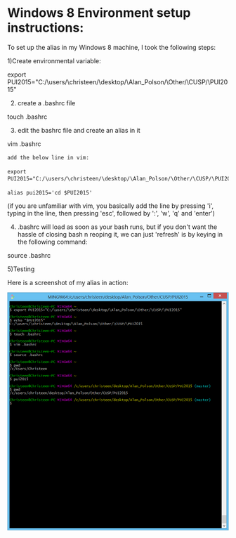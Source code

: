 # Windows 8 Environment setup instructions:

To set up the alias in my Windows 8 machine, I took the following steps:

1)Create environmental variable:

export PUI2015="C:/\users/\christeen/\desktop/\Alan_Polson/\Other/\CUSP/\PUI2015"

2) create a .bashrc file

touch .bashrc

3) edit the bashrc file and create an alias in it

vim .bashrc

	add the below line in vim: 

    export PUI2015="C:/\users/\christeen/\desktop/\Alan_Polson/\Other/\CUSP/\PUI2015"

	alias pui2015='cd $PUI2015'

(if you are unfamiliar with vim, you basically add the line by pressing 'i', typing in the line, then pressing 'esc', followed by ':', 'w', 'q' and 'enter')

4) .bashrc will load as soon as your bash runs, but if you don't want the hassle of closing bash n reoping it, we can just 'refresh' is by keying in the following command:

source .bashrc

5)Testing

Here is a screenshot of my alias in action:

![The pic is not showing](Environment_Variable_Setup.png)

